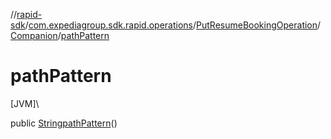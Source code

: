//[rapid-sdk](../../../../index.md)/[com.expediagroup.sdk.rapid.operations](../../index.md)/[PutResumeBookingOperation](../index.md)/[Companion](index.md)/[pathPattern](path-pattern.md)

# pathPattern

[JVM]\

public [String](https://docs.oracle.com/javase/8/docs/api/java/lang/String.html)[pathPattern](path-pattern.md)()
